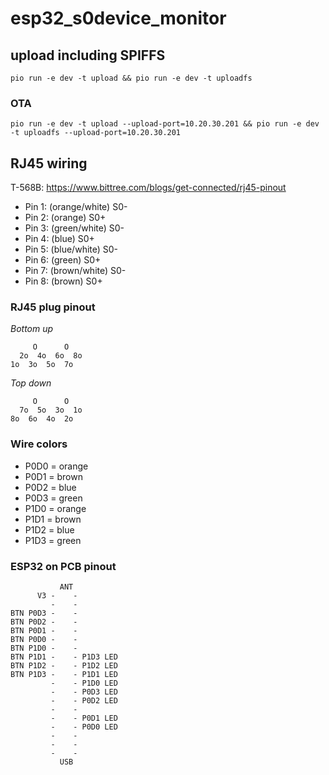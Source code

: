 # esp32_s0device_monitor #


## upload including SPIFFS ##
```
pio run -e dev -t upload && pio run -e dev -t uploadfs
```

### OTA ###
```
pio run -e dev -t upload --upload-port=10.20.30.201 && pio run -e dev -t uploadfs --upload-port=10.20.30.201
```

## RJ45 wiring ##
T-568B: https://www.bittree.com/blogs/get-connected/rj45-pinout
* Pin 1: (orange/white) S0-
* Pin 2: (orange) S0+
* Pin 3: (green/white) S0-
* Pin 4: (blue) S0+
* Pin 5: (blue/white) S0-
* Pin 6: (green) S0+
* Pin 7: (brown/white) S0-
* Pin 8: (brown) S0+

### RJ45 plug pinout ###
*Bottom up*
```
     O      O
  2o  4o  6o  8o
1o  3o  5o  7o
```
*Top down*
```
     O      O
  7o  5o  3o  1o
8o  6o  4o  2o
```

### Wire colors ###
* P0D0 = orange
* P0D1 = brown
* P0D2 = blue
* P0D3 = green
* P1D0 = orange
* P1D1 = brown
* P1D2 = blue
* P1D3 = green

### ESP32 on PCB pinout ###
```
           ANT
      V3 -    - 
         -    - 
BTN P0D3 -    -
BTN P0D2 -    -
BTN P0D1 -    -
BTN P0D0 -    -
BTN P1D0 -    -
BTN P1D1 -    - P1D3 LED
BTN P1D2 -    - P1D2 LED
BTN P1D3 -    - P1D1 LED
         -    - P1D0 LED
         -    - P0D3 LED
         -    - P0D2 LED
         -    - 
         -    - P0D1 LED
         -    - P0D0 LED
         -    - 
         -    - 
         -    - 
           USB
```
